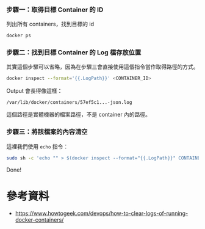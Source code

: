 ### 步驟一：取得目標 Container 的 ID

列出所有 containers，找到目標的 id

```bash
docker ps
```

### 步驟二：找到目標 Container 的 Log 檔存放位置

其實這個步驟可以省略，因為在步驟三會直接使用這個指令當作取得路徑的方式。

```sh
docker inspect --format='{{.LogPath}}' <CONTAINER_ID>
```

Output 會長得像這樣：

```plaintext
/var/lib/docker/containers/57ef5c1...-json.log
```

這個路徑是實體機器的檔案路徑，不是 container 內的路徑。

### 步驟三：將該檔案的內容清空

這裡我們使用 `echo` 指令：

```bash
sudo sh -c 'echo "" > $(docker inspect --format="{{.LogPath}}" CONTAINER_ID>)'
```

Done!

# 參考資料

- <https://www.howtogeek.com/devops/how-to-clear-logs-of-running-docker-containers/>
